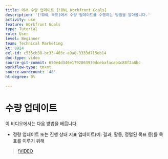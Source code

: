 ```yaml
---
title: 에서 수량 업데이트 [!DNL Workfront Goals]
description: '[!DNL 목표]에서 수량 업데이트를 수행하는 방법을 알아봅니다.'
activity: use
feature: Workfront Goals
type: Tutorial
role: User
level: Beginner
team: Technical Marketing
kt: 8924
exl-id: c535cb38-bc33-403c-a9a0-3333d715eb14
doc-type: video
source-git-commit: 650e4d346e1792863930dcebafacab4c88f2a8bc
workflow-type: tm+mt
source-wordcount: '48'
ht-degree: 0%

---
```


# 수량 업데이트

이 비디오에서는 다음 방법을 배웁니다.

* 정량 업데이트 또는 진행 상태 지표 업데이트(예: 결과, 활동, 정렬된 목표 등)를 목표를 이루기 위해

>[!VIDEO](https://video.tv.adobe.com/v/335196/?quality=12&learn=on)
